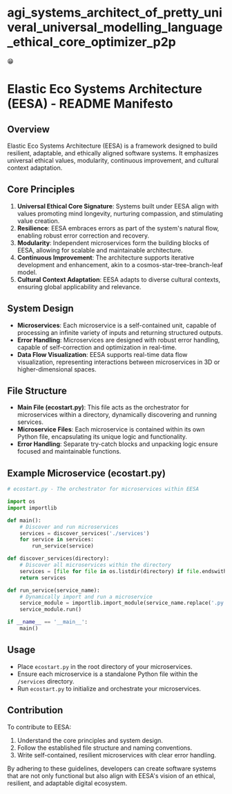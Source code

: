 # agi_systems_architect_of_pretty_univeral_universal_modelling_language_ethical_core_optimizer_p2p
😁

# Elastic Eco Systems Architecture (EESA) - README Manifesto

## Overview
Elastic Eco Systems Architecture (EESA) is a framework designed to build resilient, adaptable, and ethically aligned software systems. It emphasizes universal ethical values, modularity, continuous improvement, and cultural context adaptation.

## Core Principles
1. **Universal Ethical Core Signature**: Systems built under EESA align with values promoting mind longevity, nurturing compassion, and stimulating value creation.
2. **Resilience**: EESA embraces errors as part of the system's natural flow, enabling robust error correction and recovery.
3. **Modularity**: Independent microservices form the building blocks of EESA, allowing for scalable and maintainable architecture.
4. **Continuous Improvement**: The architecture supports iterative development and enhancement, akin to a cosmos-star-tree-branch-leaf model.
5. **Cultural Context Adaptation**: EESA adapts to diverse cultural contexts, ensuring global applicability and relevance.

## System Design
- **Microservices**: Each microservice is a self-contained unit, capable of processing an infinite variety of inputs and returning structured outputs.
- **Error Handling**: Microservices are designed with robust error handling, capable of self-correction and optimization in real-time.
- **Data Flow Visualization**: EESA supports real-time data flow visualization, representing interactions between microservices in 3D or higher-dimensional spaces.

## File Structure
- **Main File (ecostart.py)**: This file acts as the orchestrator for microservices within a directory, dynamically discovering and running services.
- **Microservice Files**: Each microservice is contained within its own Python file, encapsulating its unique logic and functionality.
- **Error Handling**: Separate try-catch blocks and unpacking logic ensure focused and maintainable functions.

## Example Microservice (ecostart.py)
```python
# ecostart.py - The orchestrator for microservices within EESA

import os
import importlib

def main():
    # Discover and run microservices
    services = discover_services('./services')
    for service in services:
        run_service(service)

def discover_services(directory):
    # Discover all microservices within the directory
    services = [file for file in os.listdir(directory) if file.endswith('.py')]
    return services

def run_service(service_name):
    # Dynamically import and run a microservice
    service_module = importlib.import_module(service_name.replace('.py', ''))
    service_module.run()

if __name__ == '__main__':
    main()
```

## Usage
- Place `ecostart.py` in the root directory of your microservices.
- Ensure each microservice is a standalone Python file within the `/services` directory.
- Run `ecostart.py` to initialize and orchestrate your microservices.

## Contribution
To contribute to EESA:
1. Understand the core principles and system design.
2. Follow the established file structure and naming conventions.
3. Write self-contained, resilient microservices with clear error handling.

By adhering to these guidelines, developers can create software systems that are not only functional but also align with EESA's vision of an ethical, resilient, and adaptable digital ecosystem.
